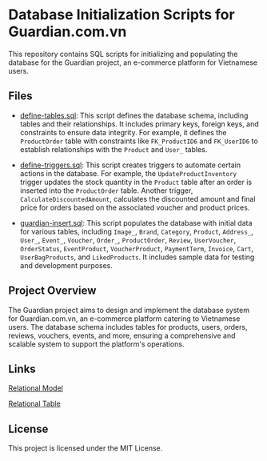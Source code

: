 # Database Initialization Scripts for Guardian.com.vn

This repository contains SQL scripts for initializing and populating the database for the Guardian project, an e-commerce platform for Vietnamese users.

## Files

- [define-tables.sql](define-tables.sql): This script defines the database schema, including tables and their relationships. It includes primary keys, foreign keys, and constraints to ensure data integrity. For example, it defines the `ProductOrder` table with constraints like `FK_ProductID6` and `FK_UserID6` to establish relationships with the `Product` and `User_` tables.

- [define-triggers.sql](define-triggers.sql): This script creates triggers to automate certain actions in the database. For example, the `UpdateProductInventory` trigger updates the stock quantity in the `Product` table after an order is inserted into the `ProductOrder` table. Another trigger, `CalculateDiscountedAmount`, calculates the discounted amount and final price for orders based on the associated voucher and product prices.

- [guardian-insert.sql](guardian-insert.sql): This script populates the database with initial data for various tables, including `Image_`, `Brand`, `Category`, `Product`, `Address_`, `User_`, `Event_`, `Voucher`, `Order_`, `ProductOrder`, `Review`, `UserVoucher`, `OrderStatus`, `EventProduct`, `VoucherProduct`, `PaymentTerm`, `Invoice`, `Cart`, `UserBagProducts`, and `LikedProducts`. It includes sample data for testing and development purposes.

## Project Overview

The Guardian project aims to design and implement the database system for Guardian.com.vn, an e-commerce platform catering to Vietnamese users. The database schema includes tables for products, users, orders, reviews, vouchers, events, and more, ensuring a comprehensive and scalable system to support the platform's operations.

## Links 

[Relational Model](https://docs.google.com/document/d/1C92fLqebUtvI8mGA9hoGQQMfiqWUS9ViZ42HGEA05ks/edit?usp=sharing)

[Relational Table](https://docs.google.com/document/d/1gvgniLRUDQszzrov2mjDCtBJdPWaan30fykE7kwzM3o/edit?tab=t.0)

## License

This project is licensed under the MIT License.
